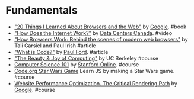 # Fundamentals

* ["20 Things I Learned About Browsers and the Web"](http://www.20thingsilearned.com) by [Google](https://www.google.com). #book
* ["How Does the Internet Work?"](https://www.youtube.com/watch?v=i5oe63pOhLI) by [Data Centers Canada](https://www.youtube.com/user/datacenterscanada1/). #video
* ["How Browsers Work: Behind the scenes of modern web browsers"](http://www.html5rocks.com/en/tutorials/internals/howbrowserswork/) by Tali Garsiel and Paul Irish #article
* ["What is Code?"](http://www.bloomberg.com/graphics/2015-paul-ford-what-is-code/) by [Paul Ford](https://twitter.com/ftrain). #article
* ["The Beauty & Joy of Computing"](https://www.edx.org/course/beauty-joy-computing-cs-principles-part-uc-berkeleyx-bjc-1x) by UC Berkeley #course
* [Computer Science 101](https://www.coursera.org/course/cs101) by [Stanford Online](http://online.stanford.edu). #course
* [Code.org Star Wars Game](https://code.org/starwars) Learn JS by making a Star Wars game. #course
* [Website Performance Optimization. The Critical Rendering Path](https://www.udacity.com/course/website-performance-optimization--ud884) by [Google](https://www.google.com).  #course
